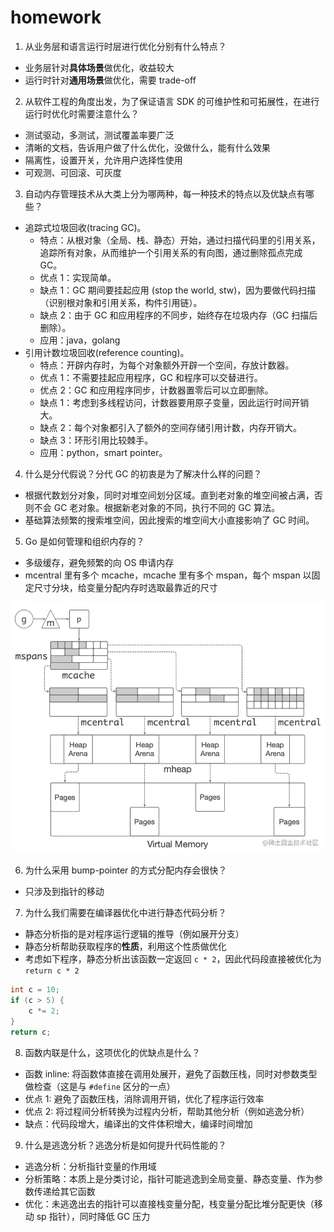 # homework

1. 从业务层和语言运行时层进行优化分别有什么特点？

- 业务层针对**具体场景**做优化，收益较大
- 运行时针对**通用场景**做优化，需要 trade-off

2. 从软件工程的角度出发，为了保证语言 SDK 的可维护性和可拓展性，在进行运行时优化时需要注意什么？

- 测试驱动，多测试，测试覆盖率要广泛
- 清晰的文档，告诉用户做了什么优化，没做什么，能有什么效果
- 隔离性，设置开关，允许用户选择性使用
- 可观测、可回滚、可灰度

3. 自动内存管理技术从大类上分为哪两种，每一种技术的特点以及优缺点有哪些？

- 追踪式垃圾回收(tracing GC)。
  - 特点：从根对象（全局、栈、静态）开始，通过扫描代码里的引用关系，追踪所有对象，从而维护一个引用关系的有向图，通过删除孤点完成 GC。
  - 优点 1：实现简单。
  - 缺点 1：GC 期间要挂起应用 (stop the world, stw)，因为要做代码扫描（识别根对象和引用关系，构件引用链）。
  - 缺点 2：由于 GC 和应用程序的不同步，始终存在垃圾内存（GC 扫描后删除）。
  - 应用：java，golang
- 引用计数垃圾回收(reference counting)。
  - 特点：开辟内存时，为每个对象额外开辟一个空间，存放计数器。
  - 优点 1：不需要挂起应用程序，GC 和程序可以交替进行。
  - 优点 2：GC 和应用程序同步，计数器置零后可以立即删除。
  - 缺点 1：考虑到多线程访问，计数器要用原子变量，因此运行时间开销大。
  - 缺点 2：每个对象都引入了额外的空间存储引用计数，内存开销大。
  - 缺点 3：环形引用比较棘手。
  - 应用：python，smart pointer。

4. 什么是分代假说？分代 GC 的初衷是为了解决什么样的问题？

- 根据代数划分对象，同时对堆空间划分区域。直到老对象的堆空间被占满，否则不会 GC 老对象。根据新老对象的不同，执行不同的 GC 算法。
- 基础算法频繁的搜索堆空间，因此搜索的堆空间大小直接影响了 GC 时间。

5. Go 是如何管理和组织内存的？

- 多级缓存，避免频繁的向 OS 申请内存
- mcentral 里有多个 mcache，mcache 里有多个 mspan，每个 mspan 以固定尺寸分块，给变量分配内存时选取最靠近的尺寸

![go memory hierarchy](./pic/go_memory_hierarchy.jpg)

6. 为什么采用 bump-pointer 的方式分配内存会很快？

- 只涉及到指针的移动

7. 为什么我们需要在编译器优化中进行静态代码分析？

- 静态分析指的是对程序运行逻辑的推导（例如展开分支）
- 静态分析帮助获取程序的**性质**，利用这个性质做优化
- 考虑如下程序，静态分析出该函数一定返回 ```c * 2```，因此代码段直接被优化为 ```return c * 2```

```cpp
int c = 10;
if (c > 5) {
    c *= 2;
}
return c;
```

8. 函数内联是什么，这项优化的优缺点是什么？

- 函数 inline: 将函数体直接在调用处展开，避免了函数压栈，同时对参数类型做检查（这是与 `#define` 区分的一点）
- 优点 1: 避免了函数压栈，消除调用开销，优化了程序运行效率
- 优点 2: 将过程间分析转换为过程内分析，帮助其他分析（例如逃逸分析）
- 缺点：代码段增大，编译出的文件体积增大，编译时间增加

9. 什么是逃逸分析？逃逸分析是如何提升代码性能的？

- 逃逸分析：分析指针变量的作用域
- 分析策略：本质上是分类讨论，指针可能逃逸到全局变量、静态变量、作为参数传递给其它函数
- 优化：未逃逸出去的指针可以直接栈变量分配，栈变量分配比堆分配更快（移动 sp 指针），同时降低 GC 压力